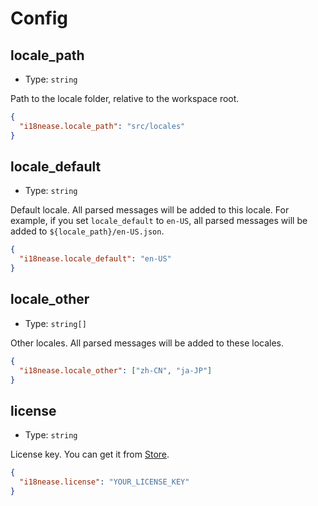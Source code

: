 # Config

## locale_path

- Type: `string`

Path to the locale folder, relative to the workspace root.

```json
{
  "i18nease.locale_path": "src/locales"
}
```

## locale_default

- Type: `string`

Default locale. All parsed messages will be added to this locale.
For example, if you set `locale_default` to `en-US`, all parsed messages will be added to `${locale_path}/en-US.json`.

```json
{
  "i18nease.locale_default": "en-US"
}
```

## locale_other

- Type: `string[]`

Other locales. All parsed messages will be added to these locales.

```json
{
  "i18nease.locale_other": ["zh-CN", "ja-JP"]
}
```

## license

- Type: `string`

License key. You can get it from [Store](https://hamsterbase.com/store/).

```json
{
  "i18nease.license": "YOUR_LICENSE_KEY"
}
```
